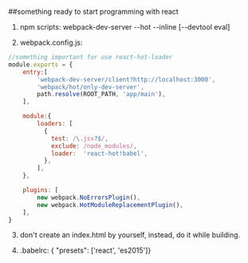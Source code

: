 ##something ready to start programming with react

1. npm scripts: webpack-dev-server --hot --inline [--devtool eval]

2. webpack.config.js:
```js
//something important for use react-hot-loader
module.exports = {
	entry:[
		'webpack-dev-server/client?http://localhost:3000',
	    'webpack/hot/only-dev-server',
	    path.resolve(ROOT_PATH, 'app/main'),
	],

	module:{
	    loaders: [
	      {
	        test: /\.jsx?$/,
	        exclude: /node_modules/,
	        loader:  'react-hot!babel',
	      },
	    ],
  	},

  	plugins: [
	    new webpack.NoErrorsPlugin(),
	    new webpack.HotModuleReplacementPlugin(),
  	],
}
```

3. don't create an index.html by yourself, instead, do it while building.

4. .babelrc: { "presets": ['react', 'es2015']}